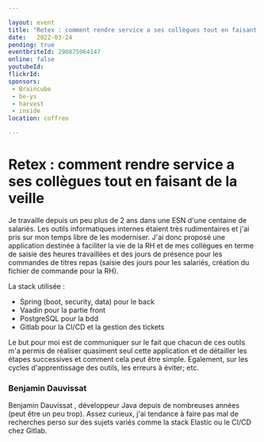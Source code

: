 ```yaml
---

layout: event
title: "Retex : comment rendre service a ses collègues tout en faisant de la veille"
date:   2022-03-24
pending: true
eventbriteId: 290875064147
online: false 
youtubeId: 
flickrId:
sponsors:
 - Braincube
 - be-ys
 - harvest
 - inside
location: coffreo

---
```


# Retex : comment rendre service a ses collègues tout en faisant de la veille


Je travaille depuis un peu plus de 2 ans dans une ESN d'une centaine de salariés.
Les outils informatiques internes étaient très rudimentaires et j'ai pris sur mon temps libre de les moderniser.
J'ai donc proposé une application destinée à faciliter la vie de la RH et de mes collègues en terme de saisie des heures travaillées et des jours de présence pour les commandes de titres repas (saisie des jours pour les salariés, création du fichier de commande pour la RH).

La stack utilisée :
- Spring (boot, security, data) pour le back
- Vaadin pour la partie front
- PostgreSQL pour la bdd
- Gitlab pour la CI/CD et la gestion des tickets

Le but pour moi est de communiquer sur le fait que chacun de ces outils m'a permis de réaliser quasiment seul cette application et de détailler les étapes successives et comment cela peut être simple. Egalement, sur les cycles d'apprentissage des outils, les erreurs à éviter; etc.


### Benjamin Dauvissat

Benjamin Dauvissat , développeur Java depuis de nombreuses années (peut être un peu trop).
Assez curieux, j'ai tendance à faire pas mal de recherches perso sur des sujets variés comme la stack Elastic ou le CI/CD chez Gitlab.

